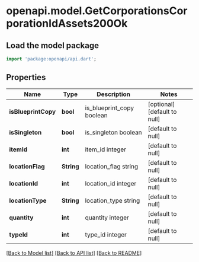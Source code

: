 # openapi.model.GetCorporationsCorporationIdAssets200Ok

## Load the model package
```dart
import 'package:openapi/api.dart';
```

## Properties
Name | Type | Description | Notes
------------ | ------------- | ------------- | -------------
**isBlueprintCopy** | **bool** | is_blueprint_copy boolean | [optional] [default to null]
**isSingleton** | **bool** | is_singleton boolean | [default to null]
**itemId** | **int** | item_id integer | [default to null]
**locationFlag** | **String** | location_flag string | [default to null]
**locationId** | **int** | location_id integer | [default to null]
**locationType** | **String** | location_type string | [default to null]
**quantity** | **int** | quantity integer | [default to null]
**typeId** | **int** | type_id integer | [default to null]

[[Back to Model list]](../README.md#documentation-for-models) [[Back to API list]](../README.md#documentation-for-api-endpoints) [[Back to README]](../README.md)


